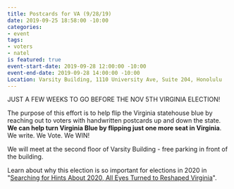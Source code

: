 ```yaml
---
title: Postcards for VA (9/28/19)
date: 2019-09-25 18:58:00 -10:00
categories:
- event
tags:
- voters
- natel
is featured: true
event-start-date: 2019-09-28 12:00:00 -10:00
event-end-date: 2019-09-28 14:00:00 -10:00
Location: Varsity Building, 1110 University Ave, Suite 204, Honolulu
---
```


JUST A FEW WEEKS TO GO BEFORE THE NOV 5TH VIRGINIA ELECTION!

The purpose of this effort is to help flip the Virginia statehouse blue by reaching out to voters with handwritten postcards up and down the state. **We can help turn Virginia Blue by flipping just one more seat in Virginia**. We write. We Vote. We WIN!
 
We will meet at the second floor of Varsity Building - free parking in front of the building.  

Learn about why this election is so important for elections in 2020 in "[Searching for Hints About 2020, All Eyes Turned to Reshaped Virginia](https://www.nytimes.com/2019/08/19/us/virginia-election-politics.html)".